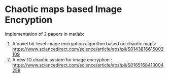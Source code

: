 # Chaotic maps based Image Encryption
Implementation of 2 papers in matlab: 
1) A novel bit-level image encryption algorithm based on chaotic maps: 
https://www.sciencedirect.com/science/article/abs/pii/S0143816615002109
2) A new 1D chaotic system for image encryption :
https://www.sciencedirect.com/science/article/abs/pii/S0165168413004258
